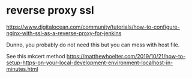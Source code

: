 # reverse proxy ssl

https://www.digitalocean.com/community/tutorials/how-to-configure-nginx-with-ssl-as-a-reverse-proxy-for-jenkins

Dunno, you probably do not need this but you can mess with host file.

See this mkcert method https://matthewhoelter.com/2019/10/21/how-to-setup-https-on-your-local-development-environment-localhost-in-minutes.html
